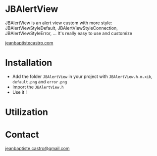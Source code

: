 JBAlertView
===========

JBAlertView is an alert view custom with more style: JBAlertViewStyleDefault, JBAlertViewStyleConnection, JBAlertViewStyleError, ...
It's really easy to use and customize

[jeanbaptistecastro.com](http://jeanbaptistecastro.com)

Installation
==========

* Add the folder `JBAlertView` in your project with `JBAlertView.h.m.xib`, `default.png` and `error.png`
* Import the `JBAlertView.h` 
* Use it !

Utilization
===========



Contact
=======

jeanbaptiste.castro@gmail.com